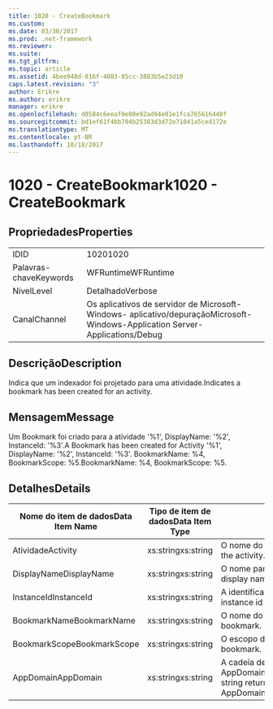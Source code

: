 ```yaml
---
title: 1020 - CreateBookmark
ms.custom: 
ms.date: 03/30/2017
ms.prod: .net-framework
ms.reviewer: 
ms.suite: 
ms.tgt_pltfrm: 
ms.topic: article
ms.assetid: 4bee948d-816f-4803-85cc-3883b5e23d10
caps.latest.revision: "3"
author: Erikre
ms.author: erikre
manager: erikre
ms.openlocfilehash: d0584c6eeaf0e08e92ad94e01e1fca765616440f
ms.sourcegitcommit: bd1ef61f4bb794b25383d3d72e71041a5ced172e
ms.translationtype: MT
ms.contentlocale: pt-BR
ms.lasthandoff: 10/18/2017
---
```

# <a name="1020---createbookmark"></a><span data-ttu-id="c41a6-102">1020 - CreateBookmark</span><span class="sxs-lookup"><span data-stu-id="c41a6-102">1020 - CreateBookmark</span></span>
## <a name="properties"></a><span data-ttu-id="c41a6-103">Propriedades</span><span class="sxs-lookup"><span data-stu-id="c41a6-103">Properties</span></span>  
  
|||  
|-|-|  
|<span data-ttu-id="c41a6-104">ID</span><span class="sxs-lookup"><span data-stu-id="c41a6-104">ID</span></span>|<span data-ttu-id="c41a6-105">1020</span><span class="sxs-lookup"><span data-stu-id="c41a6-105">1020</span></span>|  
|<span data-ttu-id="c41a6-106">Palavras-chave</span><span class="sxs-lookup"><span data-stu-id="c41a6-106">Keywords</span></span>|<span data-ttu-id="c41a6-107">WFRuntime</span><span class="sxs-lookup"><span data-stu-id="c41a6-107">WFRuntime</span></span>|  
|<span data-ttu-id="c41a6-108">Nível</span><span class="sxs-lookup"><span data-stu-id="c41a6-108">Level</span></span>|<span data-ttu-id="c41a6-109">Detalhado</span><span class="sxs-lookup"><span data-stu-id="c41a6-109">Verbose</span></span>|  
|<span data-ttu-id="c41a6-110">Canal</span><span class="sxs-lookup"><span data-stu-id="c41a6-110">Channel</span></span>|<span data-ttu-id="c41a6-111">Os aplicativos de servidor de Microsoft-Windows- aplicativo/depuração</span><span class="sxs-lookup"><span data-stu-id="c41a6-111">Microsoft-Windows-Application Server-Applications/Debug</span></span>|  
  
## <a name="description"></a><span data-ttu-id="c41a6-112">Descrição</span><span class="sxs-lookup"><span data-stu-id="c41a6-112">Description</span></span>  
 <span data-ttu-id="c41a6-113">Indica que um indexador foi projetado para uma atividade.</span><span class="sxs-lookup"><span data-stu-id="c41a6-113">Indicates a bookmark has been created for an activity.</span></span>  
  
## <a name="message"></a><span data-ttu-id="c41a6-114">Mensagem</span><span class="sxs-lookup"><span data-stu-id="c41a6-114">Message</span></span>  
 <span data-ttu-id="c41a6-115">Um Bookmark foi criado para a atividade '%1', DisplayName: '%2', InstanceId: '%3'.</span><span class="sxs-lookup"><span data-stu-id="c41a6-115">A Bookmark has been created for Activity '%1', DisplayName: '%2', InstanceId: '%3'.</span></span>  <span data-ttu-id="c41a6-116">BookmarkName: %4, BookmarkScope: %5.</span><span class="sxs-lookup"><span data-stu-id="c41a6-116">BookmarkName: %4, BookmarkScope: %5.</span></span>  
  
## <a name="details"></a><span data-ttu-id="c41a6-117">Detalhes</span><span class="sxs-lookup"><span data-stu-id="c41a6-117">Details</span></span>  
  
|<span data-ttu-id="c41a6-118">Nome do item de dados</span><span class="sxs-lookup"><span data-stu-id="c41a6-118">Data Item Name</span></span>|<span data-ttu-id="c41a6-119">Tipo de item de dados</span><span class="sxs-lookup"><span data-stu-id="c41a6-119">Data Item Type</span></span>|<span data-ttu-id="c41a6-120">Descrição</span><span class="sxs-lookup"><span data-stu-id="c41a6-120">Description</span></span>|  
|--------------------|--------------------|-----------------|  
|<span data-ttu-id="c41a6-121">Atividade</span><span class="sxs-lookup"><span data-stu-id="c41a6-121">Activity</span></span>|<span data-ttu-id="c41a6-122">xs:string</span><span class="sxs-lookup"><span data-stu-id="c41a6-122">xs:string</span></span>|<span data-ttu-id="c41a6-123">O nome do tipo de atividade.</span><span class="sxs-lookup"><span data-stu-id="c41a6-123">The type name of the activity.</span></span>|  
|<span data-ttu-id="c41a6-124">DisplayName</span><span class="sxs-lookup"><span data-stu-id="c41a6-124">DisplayName</span></span>|<span data-ttu-id="c41a6-125">xs:string</span><span class="sxs-lookup"><span data-stu-id="c41a6-125">xs:string</span></span>|<span data-ttu-id="c41a6-126">O nome para exibição de atividade.</span><span class="sxs-lookup"><span data-stu-id="c41a6-126">The display name of the activity.</span></span>|  
|<span data-ttu-id="c41a6-127">InstanceId</span><span class="sxs-lookup"><span data-stu-id="c41a6-127">InstanceId</span></span>|<span data-ttu-id="c41a6-128">xs:string</span><span class="sxs-lookup"><span data-stu-id="c41a6-128">xs:string</span></span>|<span data-ttu-id="c41a6-129">A identificação de instância de atividade.</span><span class="sxs-lookup"><span data-stu-id="c41a6-129">The instance id of the activity.</span></span>|  
|<span data-ttu-id="c41a6-130">BookmarkName</span><span class="sxs-lookup"><span data-stu-id="c41a6-130">BookmarkName</span></span>|<span data-ttu-id="c41a6-131">xs:string</span><span class="sxs-lookup"><span data-stu-id="c41a6-131">xs:string</span></span>|<span data-ttu-id="c41a6-132">O nome do indicador.</span><span class="sxs-lookup"><span data-stu-id="c41a6-132">The name of the bookmark.</span></span>|  
|<span data-ttu-id="c41a6-133">BookmarkScope</span><span class="sxs-lookup"><span data-stu-id="c41a6-133">BookmarkScope</span></span>|<span data-ttu-id="c41a6-134">xs:string</span><span class="sxs-lookup"><span data-stu-id="c41a6-134">xs:string</span></span>|<span data-ttu-id="c41a6-135">O escopo do indexador.</span><span class="sxs-lookup"><span data-stu-id="c41a6-135">The scope of the bookmark.</span></span>|  
|<span data-ttu-id="c41a6-136">AppDomain</span><span class="sxs-lookup"><span data-stu-id="c41a6-136">AppDomain</span></span>|<span data-ttu-id="c41a6-137">xs:string</span><span class="sxs-lookup"><span data-stu-id="c41a6-137">xs:string</span></span>|<span data-ttu-id="c41a6-138">A cadeia de caracteres retornada por AppDomain.CurrentDomain.FriendlyName.</span><span class="sxs-lookup"><span data-stu-id="c41a6-138">The string returned by AppDomain.CurrentDomain.FriendlyName.</span></span>|
